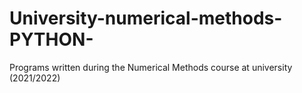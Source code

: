 # University-numerical-methods-PYTHON-
Programs written during the Numerical Methods course at university (2021/2022)
